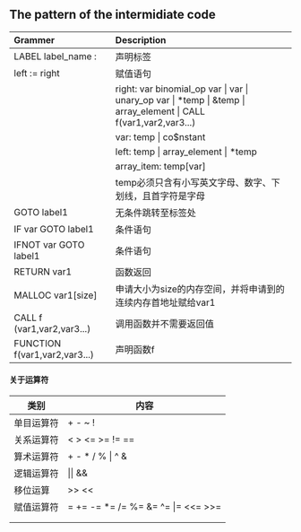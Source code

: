 ## The pattern of the intermidiate code 



| Grammer                      | Description                                                  |
| :--------------------------- | :----------------------------------------------------------- |
| LABEL label_name :                    | 声明标签                                  |
| left := right | 赋值语句 |
|  | right: var binomial_op var \| var \| unary_op var \| *temp \| &temp \| array_element \| CALL f(var1,var2,var3...) |
|  | var: temp \| co$nstant |
|  | left: temp \| array_element \| *temp |
|  | array_item: temp[var] |
|  | temp必须只含有小写英文字母、数字、下划线，且首字符是字母 |
| GOTO label1               | 无条件跳转至标签处                                           |
| IF var GOTO label1 | 条件语句                                |
| IFNOT var GOTO label1 | 条件语句 |
| RETURN var1                  | 函数返回                                                     |
| MALLOC var1[size]            | 申请大小为size的内存空间，并将申请到的连续内存首地址赋给var1 |
| CALL f (var1,var2,var3...)                       | 调用函数并不需要返回值     |
| FUNCTION f(var1,var2,var3...)                    | 声明函数f                                                    |



#### 关于运算符

| 类别       | 内容                                                   |
| ---------- | ------------------------------------------------------ |
| 单目运算符 | +   -   ~ !                                            |
| 关系运算符 | <   >   <=   >=   !=  ==                               |
| 算术运算符 | +   -   *   /   %   \|   ^   &                         |
| 逻辑运算符 | \|\|   &&                                              |
| 移位运算   | >>   <<                                                |
| 赋值运算符 | =   +=   -=   *=   /=   %=   &=   ^=   \|=   <<=   >>= |
|            |                                                        |
|            |                                                        |

